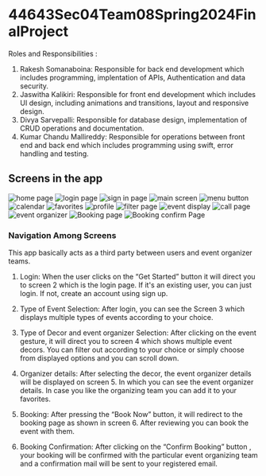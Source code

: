 # 44643Sec04Team08Spring2024FinalProject

Roles and Responsibilities :
1. Rakesh Somanaboina: Responsible for back end development which includes programming, implentation of APIs, Authentication and data security.
2. Jaswitha Kalikiri: Responsible for front end development which includes UI design, including animations and transitions, layout and responsive design.
3. Divya Sarvepalli: Responsible for database design, implementation of CRUD operations and documentation.
4. Kumar Chandu  Mallireddy: Responsible for operations between front end and back end which includes programming using swift, error handling and testing.

## Screens in the app

![home page](https://github.com/Jaswitha-20/44643Sec04Team08Spring2024FinalProject/assets/120734922/ae5f9b18-9430-4085-b8a1-8d3d35b9fb8f)
![login page](https://github.com/Jaswitha-20/44643Sec04Team08Spring2024FinalProject/assets/120734922/1b28f68b-f6e1-491e-98cf-bc2510b0a5eb)
![sign in page](https://github.com/Jaswitha-20/44643Sec04Team08Spring2024FinalProject/assets/120734922/21520fc4-9951-4891-87e3-0362a5bf96e6)
![main screen](https://github.com/Jaswitha-20/44643Sec04Team08Spring2024FinalProject/assets/120734922/095f9a17-a13c-4867-8c53-185f14774535)
![menu button](https://github.com/Jaswitha-20/44643Sec04Team08Spring2024FinalProject/assets/120734922/c4e300cb-91d7-4950-b8be-ca3df2b641ea)
![calendar](https://github.com/Jaswitha-20/44643Sec04Team08Spring2024FinalProject/assets/120734922/b3efe2b7-2b50-46dd-986d-14067fb76938)
![favorites](https://github.com/Jaswitha-20/44643Sec04Team08Spring2024FinalProject/assets/120734922/21a8c0de-1596-40f9-a295-8bfb231faf33)
![profile](https://github.com/Jaswitha-20/44643Sec04Team08Spring2024FinalProject/assets/120734922/a5fdbe21-cf6c-4d2f-b7e3-191ffc90c080)
![filter page](https://github.com/Jaswitha-20/44643Sec04Team08Spring2024FinalProject/assets/120734922/f0dac4b9-eacf-4796-9a52-5a950b81c4ab)
![event display](https://github.com/Jaswitha-20/44643Sec04Team08Spring2024FinalProject/assets/120734922/e88cd762-cf85-4765-9b3e-6bb2d916d2ff)
![call page](https://github.com/Jaswitha-20/44643Sec04Team08Spring2024FinalProject/assets/120734922/35daaa4c-fa6f-4afc-9dfb-fc02aa26c930)
![event organizer](https://github.com/Jaswitha-20/44643Sec04Team08Spring2024FinalProject/assets/120734922/d578cf20-6484-40ee-9761-b8c745ee328a)
![Booking page](https://github.com/Jaswitha-20/44643Sec04Team08Spring2024FinalProject/assets/120734922/456f51c8-a976-4ff9-a790-8bd244bc4c43)
![Booking confirm Page](https://github.com/Jaswitha-20/44643Sec04Team08Spring2024FinalProject/assets/120734922/d4e07ca5-adfd-4def-874e-a8c974fe726f)

### Navigation Among Screens

This app basically acts as a third party between users and event organizer teams.
1.	Login:
When the user clicks on the “Get Started” button it will direct you to screen 2 which is the login page. If it's an existing user, you can just login. If not, create an account using sign up.

2.	Type of Event Selection:
After login, you can see the Screen 3 which displays multiple types of events according to your choice.

3.	Type of Decor and event organizer Selection:
After clicking on the event gesture, it will direct you to screen 4 which shows multiple event decors. You can filter out according to your choice or  simply choose from displayed options and you can scroll down.


4.	Organizer details:
After selecting the decor, the event organizer details will be displayed on screen 5. In which you can see the event organizer details.
In case you like the organizing team you can add it to your favorites.

5.	Booking:
After pressing the “Book Now” button, it will redirect to the booking page as shown in screen 6. After reviewing you can book the event with them.

6.	Booking Confirmation:
After clicking on the “Confirm Booking” button , your booking will be confirmed with the particular event organizing team and a confirmation mail will be sent to your registered email.
